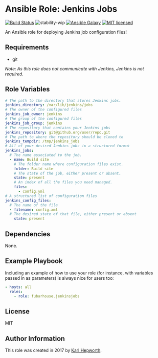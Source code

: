 Ansible Role: Jenkins Jobs
=========

[![Build Status](https://travis-ci.org/fubarhouse/ansible-role-jenkinsjobs.svg?branch=master)](https://travis-ci.org/fubarhouse/ansible-role-golang)
![stability-wip](https://img.shields.io/badge/stability-work_in_progress-lightgrey.svg)
[![Ansible Galaxy](https://img.shields.io/ansible/role/0000.svg)](https://galaxy.ansible.com/fubarhouse/jenkinsjobs)
[![MIT licensed](https://img.shields.io/badge/license-MIT-blue.svg)](https://raw.githubusercontent.com/fubarhouse/ansible-role-jenkinsjobs/master/LICENSE)

An Ansible role for deploying Jenkins job configuration files!

Requirements
------------

* git

*Note: As this role does not communicate with Jenkins, Jenkins is not required.*

Role Variables
--------------

```yaml
# The path to the directory that stores Jenkins jobs.
jenkins_directory: /var/lib/jenkins/jobs
# The owner of the configured files
jenkins_job_owner: jenkins
# The group of the configured files
jenkins_job_group: jenkins
# The repository that contains your Jenkins jobs
jenkins_repository: git@github.org/user/repo.git
# The path to where the repository should be cloned to
jenkins_tempdir: /tmp/jenkins_jobs
# All of your desired Jenkins jobs in a structured format
jenkins_jobs:
  # The name associated to the job.
  - name: Build site
    # The folder name where configuration files exist.
    folder: Build site
    # The state of the job, either present or absent.
    state: present
    # An index of all the files you need managed.
    files:
      - config.yml
# A structured list of configuration files
jenkins_config_files:
  # The name of the file
  - filename: config.xml
  # The desired state of that file, either present or absent
    state: present
```

Dependencies
------------

None.

Example Playbook
----------------

Including an example of how to use your role (for instance, with variables passed in as parameters) is always nice for users too:

```yaml
- hosts: all
  roles:
    - role: fubarhouse.jenkinsjobs
```

License
-------

MIT

Author Information
------------------


This role was created in 2017 by [Karl Hepworth](https://twitter.com/fubarhouse).
